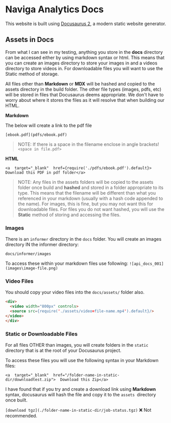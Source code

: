 # Naviga Analytics Docs



This website is built using [Docusaurus 2](https://docusaurus.io/), a modern static website generator.

## Assets in Docs

From what I can see in my testing, anything you store in the **docs** directory can be accessed either by using markdown syntax or html.  This means that you can create an images directory to store your images in and a videos directory to store videos in.  For downloadable files you will want to use the Static method of storage.

All files other than **Markdown** or **MDX** will be hashed and copied to the assets directory in the build folder.  The other file types (images, pdfs, etc) will be stored in files that Docusaurus deems appropriate.  We don't have to worry about where it stores the files as it will resolve that when building our HTML.

**Markdown**

The below will create a link to the pdf file

`[ebook.pdf](pdfs/ebook.pdf)`

> NOTE: If there is a space in the filename enclose in angle brackets! `<space in file.pdf>`

**HTML**

`<a  target="_blank"  href={require('./pdfs/ebook.pdf').default}>  Download this PDF in pdf folder</a>`

> NOTE: Any files in the assets folders will be copied to the assets folder once build and **hashed** and stored in a folder appropriate to its type.  This means that the filename will be different than what you referenced in your markdown (usually with a hash code appended to the name).  For images, this is fine, but you may not want this for downloadable files.
> For files you do not want hashed, you will use the **Static** method of storing and accessing the files.



### Images

There is an `informer` directory in the `docs` folder.  You will create an images directory IN the informer directory:

`docs/informer/images`

To access these within your markdown files use following:
`![api_docs_001](images\image-file.png)`

### Video Files

You should copy your video files into the `docs/assets/` folder also.

```html
<div>
  <video width="800px" controls>
  <source src={require('./assets/video=file-name.mp4').default}/>
</video>
</div>
```

### Static or Downloadable Files

For all files OTHER than images, you will create folders in the `static` directory that is at the root of your Docusaurus project.

To access these files you will use the following syntax in your Markdown files:

`<a  target="_blank"  href="/folder-name-in-static-dir/downloadtest.zip">  Download this Zip</a>`

I have found that if you try and create a download link using **Markdown** syntax, docusaurus will hash the file and copy it to the `assets `directory once built.

`[download tgz](./folder-name-in-static-dir/job-status.tgz)` ❌ Not recommended.

